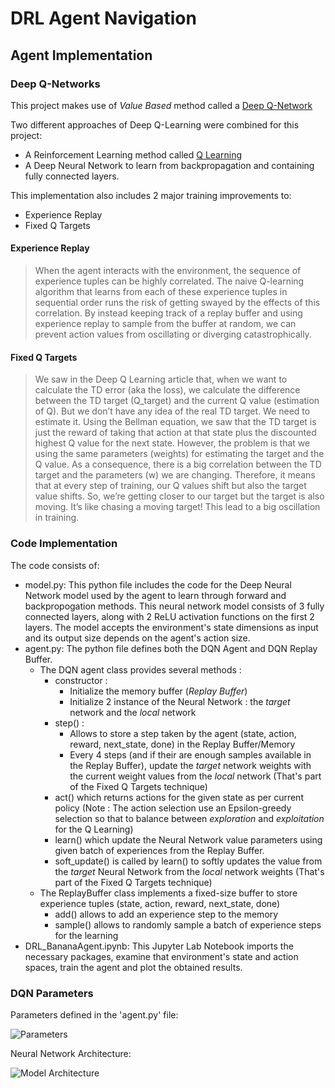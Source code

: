 # DRL Agent Navigation

## Agent Implementation

### Deep Q-Networks

This project makes use of *Value Based* method called a [Deep Q-Network](https://towardsdatascience.com/dqn-part-1-vanilla-deep-q-networks-6eb4a00febfb#:~:text=Deep%20Q%20learning%2C%20as%20published,of%20low%2Ddimensional%20feature%20vectors.)

Two different approaches of Deep Q-Learning were combined for this project:
- A Reinforcement Learning method called [Q Learning](https://en.wikipedia.org/wiki/Q-learning)
- A Deep Neural Network to learn from backpropagation and containing fully connected layers.

This implementation also includes 2 major training improvements to:
- Experience Replay 
- Fixed Q Targets

#### Experience Replay
> When the agent interacts with the environment, the sequence of experience tuples can be highly correlated. 
The naive Q-learning algorithm that learns from each of these experience tuples in sequential order runs the risk of getting 
swayed by the effects of this correlation. By instead keeping track of a replay buffer and using experience replay to sample from the buffer at random, 
we can prevent action values from oscillating or diverging catastrophically.

#### Fixed Q Targets
> We saw in the Deep Q Learning article that, when we want to calculate the TD error (aka the loss), we calculate the difference between the TD target (Q_target) 
and the current Q value (estimation of Q).
But we don’t have any idea of the real TD target. We need to estimate it. Using the Bellman equation, 
we saw that the TD target is just the reward of taking that action at that state plus the discounted 
highest Q value for the next state.
However, the problem is that we using the same parameters (weights) for estimating the target and 
the Q value. As a consequence, there is a big correlation between the TD target and the parameters 
(w) we are changing.
Therefore, it means that at every step of training, our Q values shift but also the target value shifts. 
So, we’re getting closer to our target but the target is also moving. It’s like chasing a moving target! 
This lead to a big oscillation in training.

### Code Implementation

The code consists of: 

- model.py: This python file includes the code for the Deep Neural Network model used by the agent to learn through forward and backpropogation methods.
This neural network model consists of 3 fully connected layers, along with 2 ReLU activation functions on the first 2 layers. The model accepts the environment's 
state dimensions as input and its output size depends on the agent's action size.
- agent.py: The python file defines both the DQN Agent and DQN Replay Buffer.
  - The DQN agent class provides several methods :
    - constructor : 
      - Initialize the memory buffer (*Replay Buffer*)
      - Initialize 2 instance of the Neural Network : the *target* network and the *local* network
    - step() : 
      - Allows to store a step taken by the agent (state, action, reward, next_state, done) in the Replay Buffer/Memory
      - Every 4 steps (and if their are enough samples available in the Replay Buffer), update the *target* network weights with the current weight values from the *local* network (That's part of the Fixed Q Targets technique)
    - act() which returns actions for the given state as per current policy (Note : The action selection use an Epsilon-greedy selection so that to balance between *exploration* and *exploitation* for the Q Learning)
    - learn() which update the Neural Network value parameters using given batch of experiences from the Replay Buffer. 
    - soft_update() is called by learn() to softly updates the value from the *target* Neural Network from the *local* network weights (That's part of the Fixed Q Targets technique)
  - The ReplayBuffer class implements a fixed-size buffer to store experience tuples  (state, action, reward, next_state, done) 
    - add() allows to add an experience step to the memory
    - sample() allows to randomly sample a batch of experience steps for the learning  
- DRL_BananaAgent.ipynb: This Jupyter Lab Notebook imports the necessary packages, examine that environment's state and action spaces, train the agent and plot 
the obtained results.

### DQN Parameters

Parameters defined in the 'agent.py' file:

![Parameters](images/parameters)

Neural Network Architecture: 

![Model Architecture](images/model_architecture)
